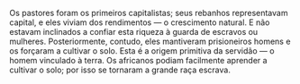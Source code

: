 ﻿Os pastores foram os primeiros capitalistas; seus rebanhos representavam capital, e eles viviam dos rendimentos — o crescimento natural. E não estavam inclinados a confiar esta riqueza à guarda de escravos ou mulheres. Posteriormente, contudo, eles mantiveram prisioneiros homens e os forçaram a cultivar o solo. Esta é a origem primitiva da servidão — o homem vinculado à terra. Os africanos podiam facilmente aprender a cultivar o solo;  por isso se tornaram a grande raça escrava.